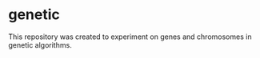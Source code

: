 # genetic
This repository was created to experiment on genes and chromosomes in genetic algorithms.
